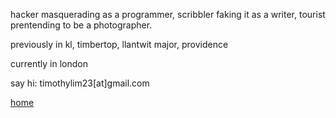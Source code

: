 hacker masquerading as a programmer, scribbler faking it as a writer, tourist
prentending to be a photographer.

previously in kl, timbertop, llantwit major, providence 

currently in london

say hi: timothylim23[at]gmail.com

[home](/) 
